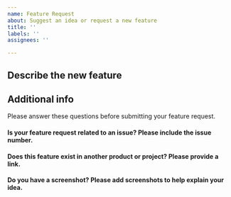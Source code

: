 ```yaml
---
name: Feature Request
about: Suggest an idea or request a new feature
title: ''
labels: ''
assignees: ''

---
```


<!-- Thanks for coming here to suggest a new feature. :) -->

Describe the new feature
--------------------------


Additional info
---------------
Please answer these questions before submitting your feature request.

#### Is your feature request related to an issue? Please include the issue number.


#### Does this feature exist in another product or project? Please provide a link.


#### Do you have a screenshot? Please add screenshots to help explain your idea.
